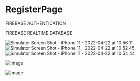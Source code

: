 # RegisterPage

FIREBASE AUTHENTICATION

FIREBASE REALTIME DATABASE










![Simulator Screen Shot - iPhone 11 - 2022-04-22 at 10 56 11](https://user-images.githubusercontent.com/81331435/164643853-c88cc65b-8337-4c76-8895-bd4a4efacd49.png)
![Simulator Screen Shot - iPhone 11 - 2022-04-22 at 10 52 45](https://user-images.githubusercontent.com/81331435/164643891-9b1e953f-65d0-435b-b9b9-2499be87fea5.png)
![Simulator Screen Shot - iPhone 11 - 2022-04-22 at 10 54 44](https://user-images.githubusercontent.com/81331435/164643939-fd08f40a-03ef-40f3-abe6-87de8c0c5c1c.png)

![image](https://user-images.githubusercontent.com/81331435/164685145-4d615923-0823-4068-8ed2-869046281201.png)

![image](https://user-images.githubusercontent.com/81331435/164685355-3e59d715-3026-4192-b0f4-d427549d0969.png)


